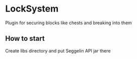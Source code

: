 # LockSystem
Plugin for securing blocks like chests and breaking into them

## How to start
Create libs directory and put Seggelin API jar there